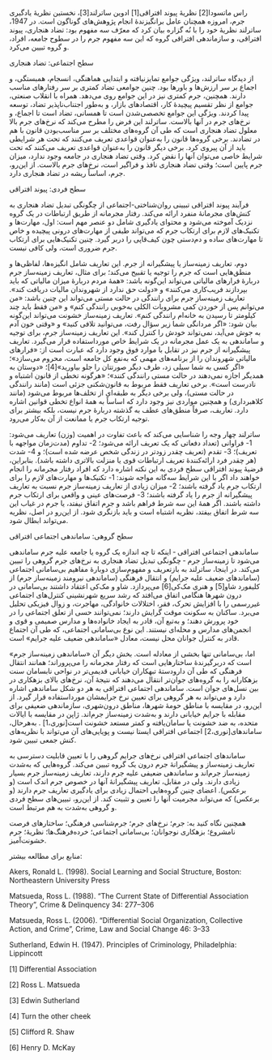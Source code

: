   راس ماتسودا[2] نظریهٔ پیوند افتراقی[1] ادوین ساترلند[3]، نخستین نظریهٔ یادگیری جرم، امروزه همچنان عامل برانگیزندهٔ انجام پژوهش‌های گوناگون است. در 1947، ساترلند نظریهٔ خود را با نُه گزاره بیان کرد که معرّف سه مفهوم بود: تضاد هنجاری، پیوند افتراقی، و سازماندهی افتراقی گروه که این سه مفهوم جرم را در سطوح جامعه، افراد، و گروه تبیین می‌کرد. 

سطح اجتماعی: تضاد هنجاری

از دیدگاه ساترلند، ویژگی جوامع تمایزنیافته و ابتدایی هماهنگی، انسجام، همبستگی، و اجماع بر سر ارزش‌ها و باورها بود. چنین جوامعی تضاد کمتری بر سر رفتارهای مناسب دارند. همچنین، جرم کمتری نیز در این جوامع روی می‌دهد. همراه با انقلاب صنعتی، جوامع از نظر تقسیم پیچیدهٔ کار، اقتصادهای بازار، و به‌طور اجتناب‌ناپذیر تضاد، توسعه پیدا کردند. ویژگی این جوامع تخصصی‌شدن است تا همسانی، تضاد است تا اجماع، و نرخ‌های جرم در آنها بالاست. ساترلند این فرض را مطرح می‌کند که نرخ‌های جرم بالا معلول تضاد هنجاری است که طی آن گروه‌های مختلف بر سر مناسب‌بودن قانون با هم در تضادند. برخی گروه‌ها قانون را به‌عنوان قواعدی تعریف می‌کنند که تحت هر شرایطی باید از آن پیروی کرد. برخی دیگر قانون را به‌عنوان قواعدی تعریف می‌کنند که تحت شرایط خاصی می‌توان آنها را نقض کرد. وقتی تضاد هنجاری در جامعه وجود ندارد، میزان جرم پایین است؛ وقتی تضاد هنجاری نافذ و فراگیر است، نرخ‌های جرم بالاست. از این‌رو، جرم، اساساً ریشه در تضاد هنجاری دارد.

سطح فردی: پیوند افتراقی

فرآیند پیوند افتراقی تبیینی روان‌شناختی-اجتماعی از چگونگی تبدیل تضاد هنجاری به کنش‌های مجرمانهٔ منفرد ارائه می‌کند. رفتار مجرمانه از طریق ارتباطات در یک گروه نزدیک آموخته می‌شود و محتوای یادگیری شامل دو عنصر مهم است: اول، مهارت‌ها و تکنیک‌های لازم برای ارتکاب جرم که می‌تواند طیفی از مهارت‌های درونی پیچیده و خاص تا مهارت‌های ساده و دم‌دستی چون کیف‌قاپی را دربر گیرد. چنین تکنیک‌هایی برای ارتکاب جرم ضروری است، ولی کافی نیست.

 دوم، تعاریف زمینه‌ساز یا پیشگیرانه از جرم. این تعاریف شامل انگیزه‌ها، لفاظی‌ها و منطق‌هایی است که جرم را توجیه یا تقبیح می‌کند؛ برای مثال، تعاریف زمینه‌ساز جرم دربارهٔ فرارهای مالیاتی می‌تواند این‌گونه باشد: «همهٔ مردم دربارهٔ میزان مالیاتی که باید بپردازند فریب‌کاری می‌کنند» و «دولت حق ندارد از شهروندان مالیات دریافت کند». تعاریف زمینه‌ساز جرم برای رانندگی در حالت مستی می‌تواند این چنین باشد: «من می‌توانم پس از خوردن کمی مشروبات الکلی به‌خوبی رانندگی کنم» و «من فقط باید چند کیلومتر تا رسیدن به خانه‌ام رانندگی کنم». تعاریف زمینه‌ساز خشونت می‌تواند این‌گونه بیان شود: «اگر مردانگی شما زیر سؤال رفت، می‌توانید تلافی کنید» و «وقتی خون آدم به جوش می‌آید، نمی‌تواند خودش را کنترل کند». این تعاریف زمینه‌ساز جرم، برای توجیه و ساماندهی به یک عمل مجرمانه در یک شرایط خاص مورداستفاده قرار می‌گیرد. تعاریف پیشگیرانه از جرم نیز در تقابل با موارد فوق وجود دارد که عبارت است از: «فرارهای مالیاتی شهروندان را از برنامه‌های مهمی که به‌نفع کل جامعه است، محروم می‌سازد»؛ «اگر کسی به شما سیلی زد، طرف دیگر صورتتان را جلو بیاورید»[4]؛ «دوستان به همدیگر اجازه نمی‌دهند در حالت مستی رانندگی کنند»؛ «هرگونه تخطی از قانون اشتباه و نادرست است». برخی تعاریف فقط مربوط به قانون‌شکنی جزئی است (مانند رانندگی در حالت مستی)، ولی برخی دیگر به طبقه‌ای از تخلف‌ها مربوط می‌شود (مانند کلاهبرداری) و همچنین مواردی نیز وجود دارد که اساساً به همهٔ انواع تخطی قوانین اشاره دارد. تعاریف، صرفاً منطق‌های عطف به گذشته دربارهٔ جرم نیست، بلکه بیشتر برای توجیه ارتکاب جرم یا ممانعت از آن به‌کار می‌رود.

ساترلند چهار وجه را شناسایی می‌کند که باعث تفاوت در اهمیت (وزن) تعاریف می‌شود: 1- فراوانی (تعداد دفعاتی که یک تعریف ارائه می‌شود؛ 2- تداوم (مدت‌زمان مواجهه با تعریف)؛ 3- تقدم (تعریف چقدر زودتر در زندگی شخص عرضه شده است)؛ و 4- شدت (هر چقدر فرد ارائه‌کنندهٔ تعریف ارتباطات قوی یا منزلت بالاتری داشته باشد). بنابراین، فرضیهٔ پیوند افتراقی سطح فردی به این نکته اشاره دارد که افراد رفتار مجرمانه را انجام خواهند داد اگر با این شرایط سه‌گانه مواجه شوند: 1- تکنیک‌ها و مهارت‌های لازم را برای ارتکاب جرم یاد گرفته باشند؛ 2- میزان زیادی از تعاریف زمینه‌ساز جرم نسبت به تعاریف پیشگیرانه از جرم را یاد گرفته باشند؛ 3- فرصت‌های عینی و واقعی برای ارتکاب جرم داشته باشند. اگر همهٔ این سه شرط فراهم باشد و جرم اتفاق نیفتد، یا جرم در غیاب این سه شرط اتفاق بیفتد، نظریه اشتباه است و باید بازنگری شود. از این‌رو در اصل، نظریه می‌تواند ابطال شود.

سطح گروهی: ساماندهی اجتماعی افتراقی

 ساماندهی اجتماعی افتراقی ‐ اینکه تا چه اندازه یک گروه یا جامعه علیه جرم ساماندهی می‌شود تا زمینه‌ساز جرم ‐ چگونگی تبدیل تضاد هنجاری به نرخ‌های جرم گروهی را تبیین می‌کند. در اینجا، ساترلند به بازتعریف و مفهوم‌سازی دوبارهٔ مفاهیم بی‌سامانی اجتماعی (ساماندهای ضعیف علیه جرایم) و انتقال فرهنگی (ساماندهی نیرومند زمینه‌ساز جرم) از کلیفورد شاو[5] و هنری مک‌کی[6] می‌پردازد. شاو و مک‌کی اعتقاد داشتند بی‌سامانی در درون شهرها هنگامی اتفاق می‌افتد که رشد سریع شهرنشینی کنترل‌های اجتماعی غیررسمی را با افزایش تحرک، فقر، اختلالات خانوادگی، مهاجرت، و زوال فیزیکی تحلیل می‌برد. ساکنان به سکونت موقت گرایش دارند؛ نمی‌توانند حسی از تعلق اجتماعی را در خود پرورش دهند؛ و به‌تبع آن، قادر به ایجاد خانواده‌ها و مدارس صمیمی و قوی و انجمن‌های مدارس و محله‌ای نیستند. این نوع بی‌سامانی اجتماعی، که طی آن اجتماع قادر به کنترل جوانان محل نیست، معادل «ساماندهی ضعیف علیه جرایم» است.

اما، بی‌سامانی تنها بخشی از معادله است. بخش دیگر آن «ساماندهی زمینه‌ساز جرم» است که دربرگیرندهٔ ساختارهایی است که رفتار مجرمانه را می‌پروراند؛ همانند انتقال فرهنگی که طی آن دارودستهٔ تبهکاران خیابانی قدیمی‌تر در نواحی نابسامان سنت بزهکارانه را به گروه‌های جوان‌تر انتقال می‌دهند که نتیجهٔ آن، نرخ‌های بالای بزهکاری در بین نسل‌های جوان است. ساماندهی اجتماعی افتراقی به هر دو شکل ساماندهی اشاره دارد و می‌تواند به هر گروهی برای تعیین نرخ جرایمشان مورداستفاده قرار گیرد. از این‌رو، در مقایسه با مناطق حومهٔ شهرها، مناطق درون‌شهری، سازماندهی ضعیفی برای مقابله با جرایم خیابانی دارند و به‌شدت زمینه‌ساز جرم‌اند. ژاپن در مقایسه با ایالات متحده، به ضد خشونت یا سامان‌یافته و کمتر مستعد خشونت است[نوری،1] . به‌هرحال، ساماندهای[نوری،2] اجتماعی افتراقی ایستا نیست و پویایی‌های آن می‌تواند با نظریه‌های کنش جمعی تبیین شود.

ساماندهای اجتماعی افتراقی نرخ‌های جرایم گروهی را با تعیین قابلیت دسترسی به تعاریف زمینه‌ساز و پیشگیرانهٔ جرم درون یک گروه تبیین می‌کند. گروه‌هایی که به‌شدت زمینه‌ساز جرم‌اند و ساماندهی ضعیفی علیه جرم دارند، تعاریف زمینه‌ساز جرم بسیار زیادی دارند. ولی در مقابل، تعاریف پیشگیرانهٔ آنها در خصوص جرم اندک است (و برعکس). اعضای چنین گروه‌هایی احتمال زیادی برای یادگیری تعاریف جرم دارند (و برعکس) که می‌تواند مجرمیت آنها را تعیین و تثبیت کند. از این‌رو، تبیین‌های سطح فردی و گروهی به‌شدت به هم مرتبط است.

همچنین نگاه کنید به: جرم؛ نرخ‌های جرم؛ جرم‌شناسی فرهنگی؛ ساختارهای فرصت نامشروع؛ بزهکاری نوجوانان؛ بی‌سامانی اجتماعی؛ خرده‌فرهنگ‌ها؛ نظریهٔ؛ جرم خشونت‌آمیز.

منابع برای مطالعه بیشتر:

Akers, Ronald L. (1998). Social Learning and Social Structure, Boston: Northeastern University Press

Matsueda, Ross L. (1988). “The Current State of Differential Association Theory”, Crime & Delinquency 34: 277–306

Matsueda, Ross L. (2006). “Differential Social Organization, Collective Action, and Crime”, Crime, Law and Social Change 46: 3–33

Sutherland, Edwin H. (1947). Principles of Criminology, Philadelphia: Lippincott

[1] Differential Association

[2] Ross L. Matsueda

[3] Edwin Sutherland

[4] Turn the other cheek

 [5] Clifford R. Shaw

 [6] Henry D. McKay

 

 

 

  


 